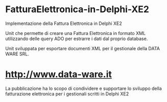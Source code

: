# FatturaElettronica-in-Delphi-XE2
Implementazione della Fattura Elettronica in Delphi XE2

Unit che permette di creare una Fattura Elettronica in formato XML
utilizzando delle query ADO per estrarre i dati dal proprio database.

Unit sviluppata per esportare documenti XML per il gestionale
della DATA WARE SRL.

# http://www.data-ware.it

La pubblicazione ha lo scopo di condividere e supportare lo sviluppo della
fatturazione elettronica per i gestionali scritti in Delphi XE2


